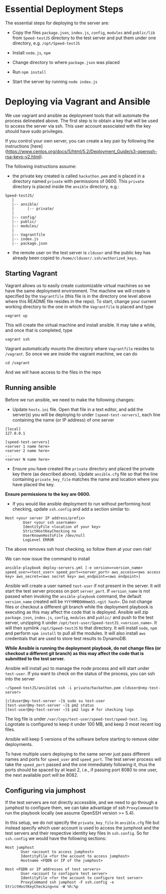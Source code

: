 # Essential Deployment Steps

The essential steps for deploying to the server are:

* Copy the files `package.json`, `index.js`, `config`, `modules` and `public/lib` from `Speed-testJS` directory to the test server and put them under one directory, e.g. `/opt/Speed-testJS`

* Install `node.js`, `npm`

* Change directory to where `package.json` was placed

* Run `npm install`

* Start the server by running `node index.js`

# Deploying via Vagrant and Ansible

We use vagrant and ansible as deployment tools that will automate the process delineated above.
The first step is to obtain a key that will be used to access the server via ssh. This user account
associated with the key should have sudo privileges.

If you control your own server, you can create a key pair by following the instructions [here] (https://www.centos.org/docs/5/html/5.2/Deployment_Guide/s3-openssh-rsa-keys-v2.html).

The following instructions assume:

* the private key created is called `hackathon.pem` and is placed in a directory named `private` with permissions of 0600. This `private` directory is placed inside the `ansible` directory,
e.g.:

```
Speed-testJS/
   |
   |-- ansible/
   |      |-- private/
   |
   |-- config/
   |-- public/
   |-- modules/
   |
   |-- Vagrantfile
   |-- index.js
   |-- package.json
```

* the remote user on the test server is `clduser` and the public key has already been copied to
`/home/clduser/.ssh/authorized_keys`.

## Starting Vagrant
Vagrant allows us to easily create customizable virtual machines so we have the same deployment environment.
The machine we will create is specified by the `Vagrantfile` (this file is in the directory one level above where
this README file resides in the repo). To start, change your current working directory to the one in which
the `Vagrantfile` is placed and type

```
vagrant up
```

This will create the virtual machine and install ansible. It may take a while, and once that is completed, type

```
vagrant ssh
```

Vagrant automatically mounts the directory where `Vagrantfile` resides to `/vagrant`. So once we are inside the
vagrant machine, we can do

```
cd /vagrant
```

And we will have access to the files in the repo

## Running ansible

Before we run ansible, we need to make the following changes:

* Update `hosts.ini` file. Open that file in a text editor, and add the server(s) you will be deploying to under `[speed-test-servers]`,
each line containing the name (or IP address) of one server

```
[local]
127.0.0.1

[speed-test-servers]
<server 1 name here>
<server 2 name here>
...
<server N name here>
```

* Ensure you have created the `private` directory and placed the private key there (as described above). Update `ansible.cfg` file
so that the line containing `private_key_file` matches the name and location where you have placed the key.

**Ensure permissions to the key are 0600.**

* If you would like ansible deployment to run without performing host checking, update `ssh.config` and add a section similar to:

```
Host <your server IP address/prefix>
        User <your ssh username>
        IdentityFile <location of your key>
        StrictHostKeyChecking no
        UserKnownHostsFile /dev/null
        LogLevel ERROR
```

The above removes ssh host checking, so follow them at your own risk!

We can now issue the command to install

```
ansible-playbook deploy-servers.yml [-e version=<version_name> speed_user=<test_user> speed_port=<server_port> aws_access=<aws access key> aws_secret=<aws secret key> aws_endpoint=<aws endpoint>]
```

Ansible will create a user named `test-user` if not present in the server. It will start the test server process on port `server_port`. 
If `version_name` is not passed when invoking the `ansible-playbook` command, the default `version_name` created will be `YYYYMMDDHHmmSS.<git hash>`. 
Do not change files 
or checkout a different git branch while the deployment playbook is executing as this may affect the code that is deployed.
Ansible will zip `package.json`, `index.js`, `config`, `modules` and `public/` and push to the test server, unzipping it under
`/opt/test-user/Speed-testJS_<version_name>`. It will then symlink `/opt/Speed-testJS` to that directory. It will install
 `node`, `npm` and perform `npm install` to pull all the modules. It will also install `aws` credentials that
 are used to store test results to DynamoDB.

 **While Ansible is running the deployment playbook, do not change files (or checkout a different git branch) as this
 may affect the code that is submitted to the test server.**

 Ansible will install `pm2` to manage the node process and will start under `test-user`. If you want to check on the status
of the process, you can ssh into the server

```
~/Speed-testJS/ansible$ ssh -i private/hackathon.pem clduser@<my-test-server>

[clduser@my-test-server ~]$ sudo su test-user
[test-user@my-test-server ~]$ pm2 status
[test-user@my-test-server ~]$ pm2 logs # for checking logs
```

The log file is under `/var/logs/test-user/speed-test/speed-test.log`. Logrotate is configured to keep
it under 100 MB, and keep 3 most recent log files.

Ansible will keep 5 versions of the software before starting to remove older deployments.

To have multiple users deploying to the same server just pass different names and ports for `speed_user` and `speed_port`. The test
server process will take the `speed_port` passed and the one immediately following it, thus the ports should be spaced by at least 2, i.e.,
if passing port 8080 to one user, the next available port will be 8082.

## Configuring via jumphost

If the test servers are not directly accessible, and we need to go through a jumphost to configure them, we
can take advantage of ssh `ProxyCommand` to run the playbook locally (we assume OpenSSH version >= 5.4).

In this setup, we do not specify the `private_key_file` in `ansible.cfg` file but instead specify
which user account is used to access the jumphost and the test servers and their respective identity key
files in `ssh.config`. So for `ssh.config` we would have the following sections:

```
Host jumphost
       User <account to access jumphost>
       IdentityFile <for the account to access jumphost>
       Hostname <FQDN or IP of the jumphost>

Host <FQDN or IP addresses of test servers>
       User <account to configure test server>
       IdentityFile <for the account to configure test server>
       ProxyCommand ssh jumphost -F ssh.config -o StrictHostKeyChecking=no -W %h:%p
```
